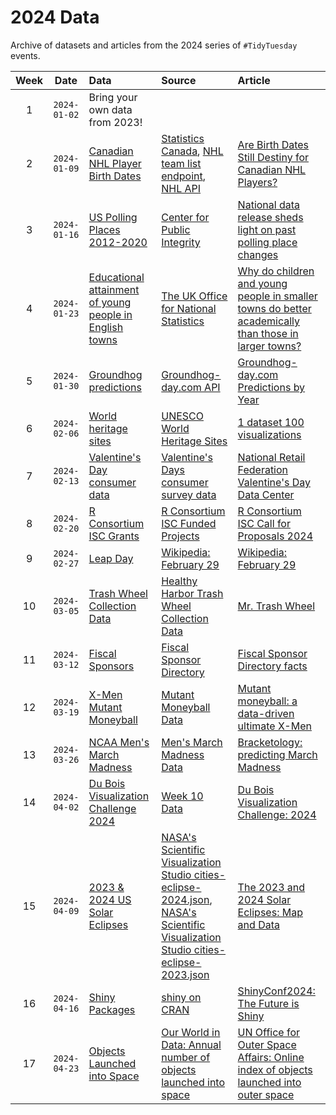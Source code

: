# 2024 Data

Archive of datasets and articles from the 2024 series of `#TidyTuesday` events.

| Week | Date | Data | Source | Article
| :---: | :---: | :--- | :--- | :---|
| 1 | `2024-01-02` | Bring your own data from 2023! | | |
| 2 | `2024-01-09` | [Canadian NHL Player Birth Dates](2024-01-09/readme.md) | [Statistics Canada](https://www150.statcan.gc.ca/t1/tbl1/en/tv.action?pid=1310041501&pickMembers%5B0%5D=3.1&cubeTimeFrame.startYear=1991&cubeTimeFrame.endYear=2022&referencePeriods=19910101%2C20220101), [NHL team list endpoint](https://api.nhle.com/stats/rest/en/team), [NHL API](https://api-web.nhle.com/v1/) | [Are Birth Dates Still Destiny for Canadian NHL Players?](https://jlaw.netlify.app/2023/12/04/are-birth-dates-still-destiny-for-canadian-nhl-players/) |
| 3 | `2024-01-16` | [US Polling Places 2012-2020](2024-01-16/readme.md) | [Center for Public Integrity](https://github.com/PublicI/us-polling-places) | [National data release sheds light on past polling place changes](https://publicintegrity.org/politics/elections/ballotboxbarriers/data-release-sheds-light-on-past-polling-place-changes/) |
| 4 | `2024-01-23` | [Educational attainment of young people in English towns](2024-01-23/readme.md) | [The UK Office for National Statistics](https://www.ons.gov.uk/file?uri=/peoplepopulationandcommunity/educationandchildcare/datasets/educationalattainmentofyoungpeopleinenglishtownsdata/200708201819/youngpeoplesattainmentintownsreferencetable1.xlsx) | [Why do children and young people in smaller towns do better academically than those in larger towns?](https://www.ons.gov.uk/peoplepopulationandcommunity/educationandchildcare/articles/whydochildrenandyoungpeopleinsmallertownsdobetteracademicallythanthoseinlargertowns/2023-07-25) |
| 5 | `2024-01-30` | [Groundhog predictions](2024-01-30/readme.md) | [Groundhog-day.com API](https://groundhog-day.com/api) | [Groundhog-day.com Predictions by Year](https://groundhog-day.com/predictions) |
| 6 | `2024-02-06` | [World heritage sites](2024-02-06/readme.md) | [UNESCO World Heritage Sites](https://whc.unesco.org/en/list) | [1 dataset 100 visualizations](https://100.datavizproject.com/) |
| 7 | `2024-02-13` | [Valentine's Day consumer data](2024-02-13/readme.md) | [Valentine's Days consumer survey data](https://www.kaggle.com/datasets/infinator/happy-valentines-day-2022) | [National Retail Federation Valentine's Day Data Center](https://nrf.com/research-insights/holiday-data-and-trends/valentines-day/valentines-day-data-center) |
| 8 | `2024-02-20` | [R Consortium ISC Grants](2024-02-20/readme.md) | [R Consortium ISC Funded Projects](https://www.r-consortium.org/all-projects/awarded-projects) | [R Consortium ISC Call for Proposals 2024](https://www.r-consortium.org/blog/2024/02/08/r-consortium-infrastructure-steering-committee-isc-grant-program-accepting-proposals-starting-march-1st) |
| 9 | `2024-02-27` | [Leap Day](2024-02-27/readme.md) | [Wikipedia: February 29](https://en.wikipedia.org/wiki/February_29) | [Wikipedia: February 29](https://en.wikipedia.org/wiki/February_29) |
| 10 | `2024-03-05` | [Trash Wheel Collection Data](2024-03-05/readme.md) | [Healthy Harbor Trash Wheel Collection Data](https://docs.google.com/spreadsheets/d/1b8Lbe-z3PNb3H8nSsSjrwK2B0ReAblL2/edit#gid=1143432795) | [Mr. Trash Wheel](https://www.mrtrashwheel.com/) | 
| 11 | `2024-03-12` | [Fiscal Sponsors](2024-03-12/readme.md) | [Fiscal Sponsor Directory](https://fiscalsponsordirectory.org/?page_id=1330) | [Fiscal Sponsor Directory facts](https://fiscalsponsordirectory.org/?page_id=95) | 
| 12 | `2024-03-19` | [X-Men Mutant Moneyball](2024-03-19/readme.md) | [Mutant Moneyball Data](https://github.com/EliCash82/mutantmoneyball) | [Mutant moneyball: a data-driven ultimate X-Men](https://rallyrd.com/mutant-moneyball-a-data-driven-ultimate-x-men/) | 
| 13 | `2024-03-26` | [NCAA Men's March Madness](2024-03-26/readme.md) | [Men's March Madness Data](https://www.kaggle.com/datasets/nishaanamin/march-madness-data) | [Bracketology: predicting March Madness](https://www.kaggle.com/code/nishaanamin/bracketology-predicting-march-madness) | 
| 14 | `2024-04-02` | [Du Bois Visualization Challenge 2024](2024-04-02/readme.md) | [Week 10 Data ](https://raw.githubusercontent.com/ajstarks/dubois-data-portraits/master/challenge/2024/challenge10/data.csv) | [Du Bois Visualization Challenge: 2024](https://github.com/ajstarks/dubois-data-portraits/blob/master/challenge/2024/README.md) | 
| 15 | `2024-04-09` | [2023 & 2024 US Solar Eclipses](2024-04-09/readme.md) | [NASA's Scientific Visualization Studio cities-eclipse-2024.json](https://svs.gsfc.nasa.gov/vis/a000000/a005000/a005073/cities-eclipse-2024.json), [NASA's Scientific Visualization Studio cities-eclipse-2023.json](https://svs.gsfc.nasa.gov/vis/a000000/a005000/a005073/cities-eclipse-2023.json) | [The 2023 and 2024 Solar Eclipses: Map and Data](https://svs.gsfc.nasa.gov/5073) | 
| 16 | `2024-04-16` | [Shiny Packages](2024-04-16/readme.md) | [shiny on CRAN](https://cran.r-project.org/package=shiny) | [ShinyConf2024: The Future is Shiny](https://www.shinyconf.com/) | 
| 17 | `2024-04-23` | [Objects Launched into Space](2024-04-23/readme.md) | [Our World in Data: Annual number of objects launched into space](https://ourworldindata.org/grapher/yearly-number-of-objects-launched-into-outer-space) | [UN Office for Outer Space Affairs: Online index of objects launched into outer space](https://www.unoosa.org/oosa/osoindex/search-ng.jspx) | 